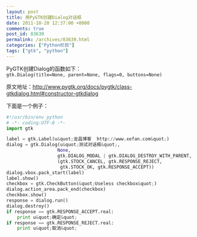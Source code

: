 ```yaml
---
layout: post
title: 用PyGTK创建Dialog对话框
date: 2011-10-20 12:37:00 +0000
comments: true
post_id: 83639
permalink: /archives/83639.html
categories: ["Python栏目"]
tags: ["gtk", "python"]
---
```


PyGTK创建Dialog的函数如下：  
`gtk.Dialog(title=None, parent=None, flags=0, buttons=None)`

原文地址：http://www.pygtk.org/docs/pygtk/class-gtkdialog.html#constructor-gtkdialog

下面是一个例子：

``` python
#!/usr/bin/env python
# -*- coding:UTF-8 -*-
import gtk

label = gtk.Label(u&quot;龙昌博客  http://www.xefan.com&quot;)
dialog = gtk.Dialog(u&quot;测试对话框&quot;,
                   None,
                   gtk.DIALOG_MODAL | gtk.DIALOG_DESTROY_WITH_PARENT,
                   (gtk.STOCK_CANCEL, gtk.RESPONSE_REJECT,
                    gtk.STOCK_OK, gtk.RESPONSE_ACCEPT))
dialog.vbox.pack_start(label)
label.show()
checkbox = gtk.CheckButton(&quot;Useless checkbox&quot;)
dialog.action_area.pack_end(checkbox)
checkbox.show()
response = dialog.run()
dialog.destroy()
if response == gtk.RESPONSE_ACCEPT.real:
    print u&quot;确定&quot;
if response == gtk.RESPONSE_REJECT.real:
    print u&quot;取消&quot;
```
